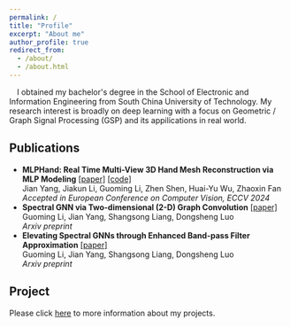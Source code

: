 ```yaml
---
permalink: /
title: "Profile"
excerpt: "About me"
author_profile: true
redirect_from: 
  - /about/
  - /about.html
---
```

&emsp;I obtained my bachelor's degree in the School of Electronic and Information Engineering from South China University of Technology. My research interest is broadly on deep learning with a focus on Geometric / Graph Signal Processing (GSP) and its appilications in real world.  

Publications
-----  
* **MLPHand: Real Time Multi-View 3D Hand Mesh Reconstruction via MLP Modeling** [[paper]](https://arxiv.org/abs/2406.16137) [[code]](https://github.com/jackyyang9/MLPHand)  
Jian Yang, Jiakun Li, Guoming Li, Zhen Shen, Huai-Yu Wu, Zhaoxin Fan  
*Accepted in European Conference on Computer Vision, ECCV 2024*  
* **Spectral GNN via Two-dimensional (2-D) Graph Convolution** [[paper]](https://arxiv.org/abs/2404.04559)  
Guoming Li, Jian Yang, Shangsong Liang, Dongsheng Luo  
*Arxiv preprint*  
* **Elevating Spectral GNNs through Enhanced Band-pass Filter Approximation** [[paper]](https://arxiv.org/abs/2404.15354)  
Guoming Li, Jian Yang, Shangsong Liang, Dongsheng Luo  
*Arxiv preprint*  

Project
-----
Please click [here](https://vasile-paskardlgm.github.io/project/) to more information about my projects.
